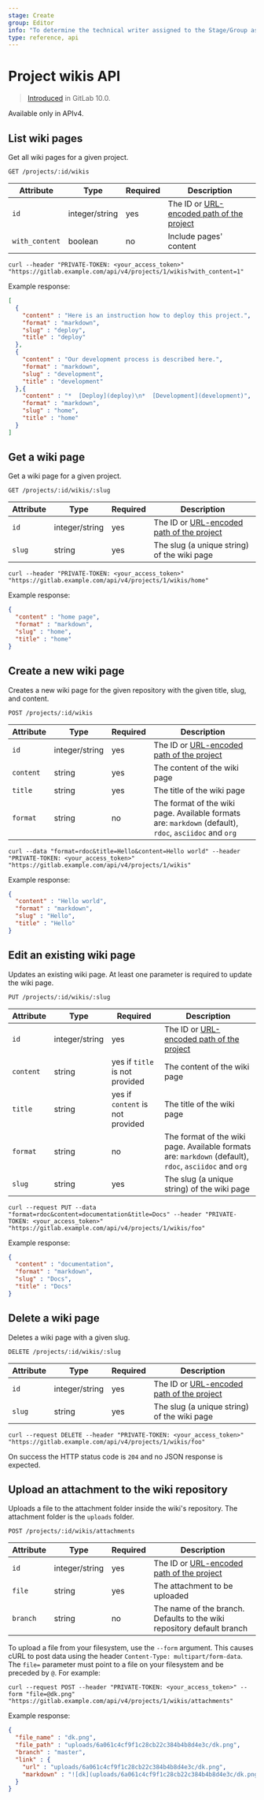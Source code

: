 ```yaml
---
stage: Create
group: Editor
info: "To determine the technical writer assigned to the Stage/Group associated with this page, see https://about.gitlab.com/handbook/engineering/ux/technical-writing/#assignments"
type: reference, api
---
```


# Project wikis API

> [Introduced](https://gitlab.com/gitlab-org/gitlab-foss/-/merge_requests/13372) in GitLab 10.0.

Available only in APIv4.

## List wiki pages

Get all wiki pages for a given project.

```plaintext
GET /projects/:id/wikis
```

| Attribute | Type    | Required | Description           |
| --------- | ------- | -------- | --------------------- |
| `id`      | integer/string    | yes      | The ID or [URL-encoded path of the project](README.md#namespaced-path-encoding) |
| `with_content`      | boolean    | no      | Include pages' content  |

```shell
curl --header "PRIVATE-TOKEN: <your_access_token>" "https://gitlab.example.com/api/v4/projects/1/wikis?with_content=1"
```

Example response:

```json
[
  {
    "content" : "Here is an instruction how to deploy this project.",
    "format" : "markdown",
    "slug" : "deploy",
    "title" : "deploy"
  },
  {
    "content" : "Our development process is described here.",
    "format" : "markdown",
    "slug" : "development",
    "title" : "development"
  },{
    "content" : "*  [Deploy](deploy)\n*  [Development](development)",
    "format" : "markdown",
    "slug" : "home",
    "title" : "home"
  }
]
```

## Get a wiki page

Get a wiki page for a given project.

```plaintext
GET /projects/:id/wikis/:slug
```

| Attribute | Type    | Required | Description           |
| --------- | ------- | -------- | --------------------- |
| `id`      | integer/string    | yes      | The ID or [URL-encoded path of the project](README.md#namespaced-path-encoding) |
| `slug` | string  | yes       | The slug (a unique string) of the wiki page |

```shell
curl --header "PRIVATE-TOKEN: <your_access_token>" "https://gitlab.example.com/api/v4/projects/1/wikis/home"
```

Example response:

```json
{
  "content" : "home page",
  "format" : "markdown",
  "slug" : "home",
  "title" : "home"
}
```

## Create a new wiki page

Creates a new wiki page for the given repository with the given title, slug, and content.

```plaintext
POST /projects/:id/wikis
```

| Attribute     | Type    | Required | Description                  |
| ------------- | ------- | -------- | ---------------------------- |
| `id`      | integer/string    | yes      | The ID or [URL-encoded path of the project](README.md#namespaced-path-encoding) |
| `content`       | string  | yes      | The content of the wiki page |
| `title`        | string  | yes      | The title of the wiki page        |
| `format` | string  | no       | The format of the wiki page. Available formats are: `markdown` (default), `rdoc`, `asciidoc` and `org` |

```shell
curl --data "format=rdoc&title=Hello&content=Hello world" --header "PRIVATE-TOKEN: <your_access_token>" "https://gitlab.example.com/api/v4/projects/1/wikis"
```

Example response:

```json
{
  "content" : "Hello world",
  "format" : "markdown",
  "slug" : "Hello",
  "title" : "Hello"
}
```

## Edit an existing wiki page

Updates an existing wiki page. At least one parameter is required to update the wiki page.

```plaintext
PUT /projects/:id/wikis/:slug
```

| Attribute       | Type    | Required                          | Description                      |
| --------------- | ------- | --------------------------------- | -------------------------------  |
| `id`      | integer/string    | yes      | The ID or [URL-encoded path of the project](README.md#namespaced-path-encoding) |
| `content`       | string  | yes if `title` is not provided     | The content of the wiki page |
| `title`        | string  | yes if `content` is not provided      | The title of the wiki page        |
| `format` | string  | no       | The format of the wiki page. Available formats are: `markdown` (default), `rdoc`, `asciidoc` and `org` |
| `slug` | string  | yes       | The slug (a unique string) of the wiki page |

```shell
curl --request PUT --data "format=rdoc&content=documentation&title=Docs" --header "PRIVATE-TOKEN: <your_access_token>" "https://gitlab.example.com/api/v4/projects/1/wikis/foo"
```

Example response:

```json
{
  "content" : "documentation",
  "format" : "markdown",
  "slug" : "Docs",
  "title" : "Docs"
}
```

## Delete a wiki page

Deletes a wiki page with a given slug.

```plaintext
DELETE /projects/:id/wikis/:slug
```

| Attribute | Type    | Required | Description           |
| --------- | ------- | -------- | --------------------- |
| `id`      | integer/string    | yes      | The ID or [URL-encoded path of the project](README.md#namespaced-path-encoding) |
| `slug` | string  | yes       | The slug (a unique string) of the wiki page |

```shell
curl --request DELETE --header "PRIVATE-TOKEN: <your_access_token>" "https://gitlab.example.com/api/v4/projects/1/wikis/foo"
```

On success the HTTP status code is `204` and no JSON response is expected.

## Upload an attachment to the wiki repository

Uploads a file to the attachment folder inside the wiki's repository. The
 attachment folder is the `uploads` folder.

```plaintext
POST /projects/:id/wikis/attachments
```

| Attribute     | Type    | Required | Description                  |
| ------------- | ------- | -------- | ---------------------------- |
| `id`      | integer/string    | yes      | The ID or [URL-encoded path of the project](README.md#namespaced-path-encoding) |
| `file` | string | yes | The attachment to be uploaded |
| `branch` | string | no | The name of the branch. Defaults to the wiki repository default branch |

To upload a file from your filesystem, use the `--form` argument. This causes
cURL to post data using the header `Content-Type: multipart/form-data`.
The `file=` parameter must point to a file on your filesystem and be preceded
by `@`. For example:

```shell
curl --request POST --header "PRIVATE-TOKEN: <your_access_token>" --form "file=@dk.png" "https://gitlab.example.com/api/v4/projects/1/wikis/attachments"
```

Example response:

```json
{
  "file_name" : "dk.png",
  "file_path" : "uploads/6a061c4cf9f1c28cb22c384b4b8d4e3c/dk.png",
  "branch" : "master",
  "link" : {
    "url" : "uploads/6a061c4cf9f1c28cb22c384b4b8d4e3c/dk.png",
    "markdown" : "![dk](uploads/6a061c4cf9f1c28cb22c384b4b8d4e3c/dk.png)"
  }
}
```
